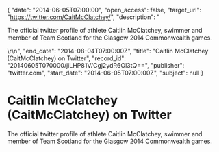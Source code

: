 {
  "date": "2014-06-05T07:00:00", 
  "open_access": false, 
  "target_url": "https://twitter.com/CaitMcClatchey/", 
  "description": "<p>The official twitter profile of athlete Caitlin McClatchey, swimmer and member of Team Scotland for the Glasgow 2014 Commonwealth games.</p>\r\n", 
  "end_date": "2014-08-04T07:00:00Z", 
  "title": "Caitlin McClatchey (CaitMcClatchey) on Twitter", 
  "record_id": "20140605T070000/jiLHP81V/Cgj2ydR6Ol3tQ==", 
  "publisher": "twitter.com", 
  "start_date": "2014-06-05T07:00:00Z", 
  "subject": null
}

# Caitlin McClatchey (CaitMcClatchey) on Twitter

<p>The official twitter profile of athlete Caitlin McClatchey, swimmer and member of Team Scotland for the Glasgow 2014 Commonwealth games.</p>
